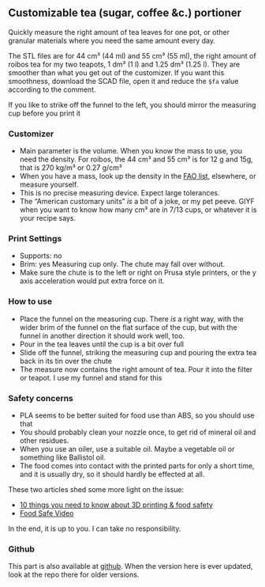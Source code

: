 ## Customizable tea (sugar, coffee &c.) portioner

Quickly measure the right amount of tea leaves for one pot, or other granular materials where you need the same amount every day.

The STL files are for 44 cm³ (44 ml) and 55 cm³ (55 ml), the right amount of roibos tea for my two teapots, 1 dm³ (1 l) and 1.25 dm³ (1.25 l). They are smoother than what you get out of the customizer. If you want this smoothness, download the SCAD file, open it and reduce the `$fa` value according to the comment.


If you like to strike off the funnel to the left, you should mirror the measuring cup before you print it



### Customizer


* Main parameter is the volume. When you know the mass to use, you need the density. For roibos, the 44 cm³ and 55 cm³ is for 12 g and 15g, that is 270 kg/m³ or 0.27 g/cm³
* When you have a mass, look up the density in the [FAO list](http://www.fao.org/docrep/017/ap815e/ap815e.pdf), elsewhere, or measure yourself.
* This is no precise measuring device. Expect large tolerances.
* The “American customary units” *is* a bit of a joke, or my pet peeve. GIYF when you want to know how many cm³ are in 7/13 cups, or whatever it is your recipe says.

### Print Settings

* Supports: no
* Brim: yes Measuring cup only. The chute may fall over without.
* Make sure the chute is to the left or right on Prusa style printers, or the y axis acceleration would put extra force on it.


### How to use

* Place the funnel on the measuring cup. There *is* a right way, with the wider brim of the funnel on the flat surface of the cup, but with the funnel in another direction it should work well, too.
* Pour in the tea leaves until the cup is a bit over full
* Slide off the funnel, striking the measuring cup and pouring the extra tea back in its tin over the chute
* The measure now contains the right amount of tea. Pour it into the filter or teapot. I use my funnel and stand for this

### Safety concerns

* PLA seems to be better suited for food use than ABS, so you should use that
* You should probably clean your nozzle once, to get rid of mineral oil and other residues.
* When you use an oiler, use a suitable oil. Maybe a vegetable oil or something like Ballistol oil.
* The food comes into contact with the printed parts for only a short time, and it is usually dry, so it should hardly be effected at all.

These two articles shed some more light on the issue:
* [10 things you need to know about 3D printing & food safety](https://pinshape.com/blog/3d-printing-food-safe/)
* [Food Safe Video](https://joes3dworkbench.blogspot.de/2015/07/food-safe-video.html)

In the end, it is up to you. I can take no responsibility.


### Github

This part is also available at
[github](https://github.com/ospalh/3d-printing/tree/develop/tea-portioner). When
the version here is ever updated, look at the repo there for older
versions.
